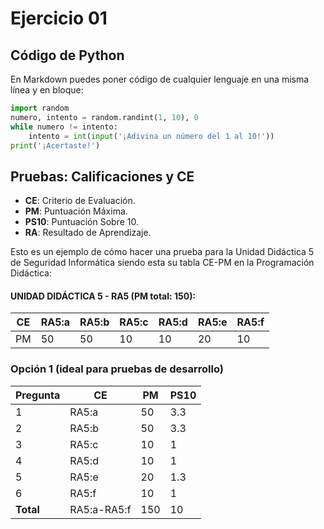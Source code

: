 # Ejercicio 01

## Código de Python

En Markdown puedes poner código de cualquier lenguaje en una misma línea y en bloque:

```python
import random
numero, intento = random.randint(1, 10), 0
while numero != intento:
    intento = int(input('¡Adivina un número del 1 al 10!'))
print('¡Acertaste!')
```

## Pruebas: Calificaciones y CE

* **CE**: Criterio de Evaluación.
* **PM**: Puntuación Máxima.
* **PS10**: Puntuación Sobre 10.
* **RA**: Resultado de Aprendizaje.

Esto es un ejemplo de cómo hacer una prueba para la Unidad Didáctica 5 de Seguridad Informática siendo esta su tabla CE-PM en la Programación Didáctica:

#### UNIDAD DIDÁCTICA 5 - RA5 (PM total: 150):

| **CE** | **RA5:a** | **RA5:b** | **RA5:c** | **RA5:d** | **RA5:e** | **RA5:f** |
|--------|-----------|-----------|-----------|-----------|-----------|-----------|
| PM     |     50    |     50    |     10    |     10    |     20    |   10      |

### Opción 1 (ideal para pruebas de desarrollo)

| **Pregunta** |   **CE**    | **PM** | **PS10** |
|--------------|-------------|--------|----------|
| 1            | RA5:a       | 50     | 3.3      |
| 2            | RA5:b       | 50     | 3.3      |
| 3            | RA5:c       | 10     | 1        |
| 4            | RA5:d       | 10     | 1        |
| 5            | RA5:e       | 20     | 1.3      |
| 6            | RA5:f       | 10     | 1        |
| **Total**    | RA5:a-RA5:f | 150    | 10       |

